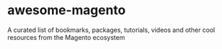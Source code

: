 # awesome-magento
A curated list of bookmarks, packages, tutorials, videos and other cool resources from the Magento ecosystem
